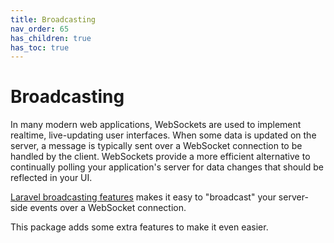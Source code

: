 ```yaml
---
title: Broadcasting
nav_order: 65
has_children: true
has_toc: true
---
```


# Broadcasting

In many modern web applications, WebSockets are used to implement realtime, live-updating user interfaces. When some data is updated on the server, a message is typically sent over a WebSocket connection to be handled by the client. WebSockets provide a more efficient alternative to continually polling your application's server for data changes that should be reflected in your UI.

[Laravel broadcasting features](https://laravel.com/docs/broadcasting) makes it easy to "broadcast" your server-side events over a WebSocket connection.

This package adds some extra features to make it even easier.